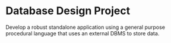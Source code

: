 # Database Design Project
 Develop a robust standalone application using a general purpose procedural language that uses an external DBMS to store data.
